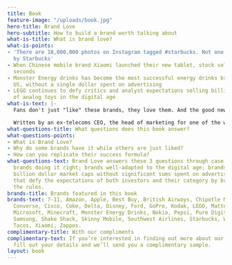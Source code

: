 ```yaml
---
title: Book
feature-image: "/uploads/book.jpg"
hero-title: Brand Love
hero-subtitle: How to build a brand worth talking about
what-is-title: What is brand love?
what-is-points:
- 'There are 18,000,000 photos on Instagram tagged #starbucks. Not one is paid for
  by Starbucks'
- When Chinese mobile brand Xiaomi launched their new tablet, stock sold out in 2.7
  seconds
- Monster Energy drinks has become the most successful energy drinks brand in the
  US, without a single dollar spent on advertising
- LEGO continues to defy critics and analyst expectations selling billions of dollars
  of analog toys in the digital age
what-is-text: |-
  Fans don't just "like" these brands, they love them. And the good news is that it's neither expensive or exclusive to cool cutting-edge brands. Brand Love is as achievable to all brands. Whether you're an airline or selling energy drinks, Brand Love is a guide to help you build a brand worth talking about.

  Written by an ex-telecoms CEO, the head of marketing for one of the world's fastest growing soda brands and a digital anthropologist, Brand Love is a journey that takes you around the world from the US to China in search of the brands both fans and industry analysts are talking about.
what-questions-title: What questions does this book answer?
what-questions-points:
- What is Brand Love?
- Why do some brands have it while others are just liked?
- How can you replicate their success formula?
what-questions-text: Brand Love answers these 3 questions through case studies of
  brands doing it right; brands well-adapted to the digital age; brands that can build
  billion dollar market caps without significant sums spent on advertising; and brands
  that defy the expectations of both investors and their category by breaking all
  the rules.
brands-title: Brands featured in this book
brands-text: 7-11, Amazon, Apple, Best Buy, British Airways, Chipotle Mexican Grill,
  Converse, Cisco, Coke, Delta, Disney, Ford, GoPro, Kodak, LEGO, Mattel, McDonalds,
  Microsoft, Minecraft, Monster Energy Drinks, Nokia, Pepsi, Pure Digital, Red Bull,
  Samsung, Shake Shack, Skinny Mobile, Southwest Airlines, Starbucks, Wahoo's Fish
  Tacos, Xiaomi, Zappos.
complimentary-title: With our compliments
complimentary-text: If you’re interested in finding out more about our book, please
  fill out your details and we’ll send you a complimentary sample.
layout: book
---
```


